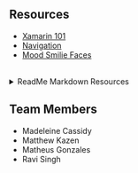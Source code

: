 ## Resources ##

* [Xamarin 101](https://www.youtube.com/watch?v=93ZU6j59wL4)
* [Navigation](https://developer.xamarin.com/guides/xamarin-forms/xaml/xaml-basics/getting_started_with_xaml/)
* [Mood Smilie Faces](https://developer.xamarin.com/guides/ios/tvos/user-interface/buttons/)

<br>

<details>
  <summary>ReadMe Markdown Resources</summary>
  <p>
  https://github.com/tchapi/markdown-cheatsheet/blob/master/README.md
  <br>
  https://gist.github.com/jxson/1784669
  <br>
  https://github.com/adam-p/markdown-here/wiki/Markdown-Cheatsheet
  </p>
</details>

## Team Members ##
* Madeleine Cassidy
* Matthew Kazen
* Matheus Gonzales
* Ravi Singh
